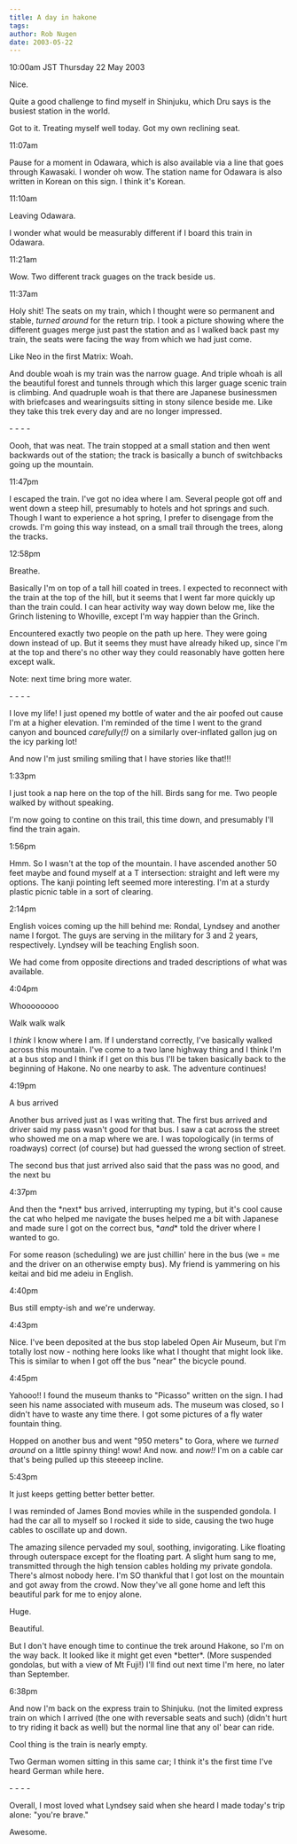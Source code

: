 ```yaml
---
title: A day in hakone
tags: 
author: Rob Nugen
date: 2003-05-22
---
```


<p class=date>10:00am JST Thursday 22 May 2003</p>

<p>Nice.</p>

<p>Quite a good challenge to find myself in Shinjuku, which Dru says
is the busiest station in the world.</p>

<p>Got to it.  Treating myself well today.  Got my own reclining seat.</p>

<p class=date>11:07am</p>

<p>Pause for a moment in Odawara, which is also available via a line
that goes through Kawasaki.  I wonder oh wow.  The station name for
Odawara is also written in Korean on this sign. I think it's
Korean.</p>

<p class=date>11:10am</p>

<p>Leaving Odawara.</p>

<p>I wonder what would be measurably different if I board this train
in Odawara.</p>

<p class=date>11:21am</p>

<p>Wow.  Two different track guages on the track beside us.</p>

<p class=date>11:37am</p>

<p>Holy shit!   The seats on my train, which I thought were so
permanent and stable, <em>turned around</em> for the return trip.  I
took a picture showing where the different guages merge just past the
station and as I walked back past my train, the seats were facing the
way from which we had just come.</p>

<p>Like Neo in the first Matrix: Woah.</p>

<p>And double woah is my train was the narrow guage.  And triple whoah
is all the beautiful forest and tunnels through which this larger
guage scenic train is climbing.   And quadruple woah is that there are
Japanese businessmen with briefcases and wearingsuits sitting in stony
silence beside me. Like they take this trek every day and are no
longer impressed.</p>

<p>- - - -</p>

<p>Oooh, that was neat.  The train stopped at a small station and then went
backwards out of the station; the track is basically a bunch of
switchbacks going up the mountain.</p>

<p class=date>11:47pm</p>

<p>I escaped the train.  I've got no idea where I am.  Several people
got off and went down a steep hill, presumably to hotels and hot
springs and such.  Though I want to experience a hot spring, I prefer
to disengage from the crowds.  I'm going this way instead, on a small
trail through the trees, along the tracks.</p>

<p class=date>12:58pm</p>

<p>Breathe.</p>

<p>Basically I'm on top of a tall hill coated in trees.  I expected to
reconnect with the train at the top of the hill, but it seems that I
went far more quickly up than the train could.  I can hear activity
way way down below me, like the Grinch listening to Whoville, except
I'm way happier than the Grinch.</p>

<p>Encountered exactly two people on the path up here.  They were
going down instead of up.  But it seems they must have already hiked
up, since I'm at the top and there's no other way they could
reasonably have gotten here except walk.</p>

<p>Note: next time bring more water.</p>

<p>- - - -</p>

<p>I love my life!  I just opened my bottle of water and the air
poofed out cause I'm at a higher elevation.  I'm reminded of the time
I went to the grand canyon and bounced <em>carefully(!)</em> on a
similarly over-inflated gallon jug on the icy parking lot!</p>

<p>And now I'm just smiling smiling that I have stories like
that!!!</p>

<p class=date>1:33pm</p>

<p>I just took a nap here on the top of the hill.  Birds sang for me.
Two people walked by without speaking.</p>

<p>I'm now going to contine on this trail, this time down, and
presumably I'll find the train again.</p>

<p class=date>1:56pm</p>

<p>Hmm.  So I wasn't at the top of the mountain. I have ascended
another 50 feet maybe and found myself at a T intersection: straight
and left were my options.  The kanji pointing left seemed more
interesting.  I'm at a sturdy plastic picnic table in a sort of
clearing.</p>

<p class=date>2:14pm</p>

<p>English voices coming up the hill behind me: Rondal, Lyndsey and
another name I forgot.  The guys are serving in the military for 3 and
2 years, respectively.  Lyndsey will be teaching English soon.</p>

<p>We had come from opposite directions and traded descriptions of
what was available.</p>

<p class=date>4:04pm</p>

<p>Whoooooooo</p>

<p>Walk walk walk</p>

<p>I <em>think</em> I know where I am.  If I understand correctly,
I've basically walked across this mountain.  I've come to a two lane
highway thing and I think I'm at a bus stop and I think if I get on
this bus I'll be taken basically back to the beginning of Hakone.  No
one nearby to ask.   The adventure continues!</p>

<p class=date>4:19pm</p>

<p>A bus arrived</p>

<p>Another bus arrived just as I was writing that.  The first bus
arrived and driver said my pass wasn't good for that bus.  I saw a cat
across the street who showed me on a map where we are.  I was
topologically (in terms of roadways) correct (of course) but had
guessed the wrong section of street.</p>

<p>The second bus that just arrived also said that the pass was no
good, and the next bu</p>

<p class=date>4:37pm</p>

<p>And then the *next* bus arrived, interrupting my typing, but it's
cool cause the cat who helped me navigate the buses helped me a bit
with Japanese and made sure I got on the correct bus, *<em>and</em>*
told the driver where I wanted to go.</p>

<p>For some reason (scheduling) we are just chillin' here in the bus
(we = me and the driver on an otherwise empty bus).  My friend is
yammering on his keitai and bid me adeiu in English.</p>

<p class=date>4:40pm</p>

<p>Bus still empty-ish and we're underway.</p>

<p class=date>4:43pm</p>

<p>Nice.  I've been deposited at the bus stop labeled Open Air Museum,
but I'm totally lost now - nothing here looks like what I thought that
might look like.  This is similar to when I got off the bus "near" the
bicycle pound.</p>

<p class=date>4:45pm</p>

<p>Yahooo!!  I found the museum thanks to "Picasso" written on the
sign. I had seen his name associated with museum ads.  The museum was
closed, so I didn't have to waste any time there.  I got some pictures
of a fly water fountain thing.</p>

<p>Hopped on another bus and went "950 meters" to Gora, where we
<em>turned around</em> on a little spinny thing!  wow!  And now.   and
<em>now!!</em> I'm on a cable car that's being pulled up this steeeep
incline.</p>

<p class=date>5:43pm</p>

<p>It just keeps getting better better better.</p>

<p>I was reminded of James Bond movies while in the suspended
gondola.  I had the car all to myself so I rocked it side to side,
causing the two huge cables to oscillate up and down.</p>

<p>The amazing silence pervaded my soul, soothing, invigorating.  Like
floating through outerspace except for the floating part.   A slight
hum sang to me, transmitted through the high tension cables holding my
private gondola.   There's almost nobody here.  I'm SO thankful that I
got lost on the mountain and got away from the crowd.  Now they've all
gone home and left this beautiful park for me to enjoy alone.</p>

<p>Huge.</p>

<p>Beautiful.</p>

<p>But I don't have enough time to continue the trek around Hakone, so
I'm on the way back.  It looked like it might get even *better*.
(More suspended gondolas, but with a view of Mt Fuji!) I'll find out
next time I'm here, no later than September.</p>

<p class=date>6:38pm</p>

<p>And now I'm back on the express train to Shinjuku.  (not the
limited express train on which I arrived (the one with reversable
seats and such) (didn't hurt to try riding it back as well) but
the normal line that any ol' bear can ride.</p>

<p>Cool thing is the train is nearly empty.</p>

<p>Two German women sitting in this same car; I think it's the first
time I've heard German while here.</p>

<p>- - - -</p>

<p>Overall, I most loved what Lyndsey said when she heard I made
today's trip alone: "you're brave."</p>

<p>Awesome.</p>
